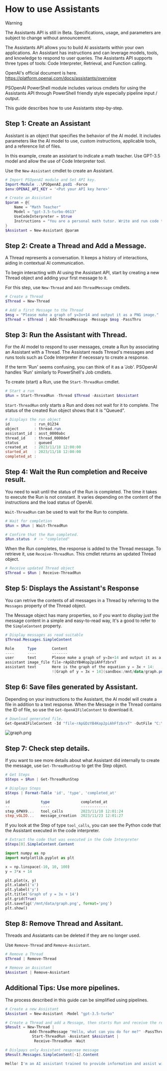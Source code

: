 # How to use Assistants

> [!WARNING]  
> The Assistants API is still in Beta. Specifications, usage, and parameters are subject to change without announcement.

The Assistants API allows you to build AI assistants within your own applications. An Assistant has instructions and can leverage models, tools, and knowledge to respond to user queries. The Assistants API supports three types of tools: Code Interpreter, Retrieval, and Function calling.

OpenAI's official document is here.  
https://platform.openai.com/docs/assistants/overview

PSOpenAI PowerShell module includes various cmdlets for using the Assistants API through PowerShell friendly style especially pipeline input / output.

This guide describes how to use Assistants step-by-step.

## Step 1: Create an Assistant

Assistant is an object that specifies the behavior of the AI model. It includes parameters like the AI model to use, custom instructions, applicable tools, and a reference list of files.

In this example, create an assistant to indicate a math teacher. Use GPT-3.5 model and allow the use of Code Interpreter tool.

Use the `New-Assistant` cmdlet to create an Assistant.

```PowerShell
# Import PSOpenAI module and Set API key.
Import-Module ..\PSOpenAI.psd1 -Force
$env:OPENAI_API_KEY = '<Put your API key here>'

# Create an Assistant
$param = @{
    Name = "Math Teacher"
    Model = "gpt-3.5-turbo-0613"
    UseCodeInterpreter = $true
    Instructions = "You are a personal math tutor. Write and run code to answer math questions."
}
$Assistant = New-Assistant @param
```

## Step 2: Create a Thread and Add a Message.

A Thread represents a conversation. It keeps a history of interactions, aiding in contextual AI communication.

To begin interacting with AI using the Assistant API, start by creating a new Thread object and adding your first message to it.

For this step, use `New-Thread` and `Add-ThreadMessage` cmdlets.

```PowerShell
# Create a Thread
$Thread = New-Thread

# Add a first Message to the Thread
$msg = "Please make a graph of y=3x+14 and output it as a PNG image."
$Thread = $Thread | Add-ThreadMessage -Message $msg -PassThru
```

## Step 3: Run the Assistant with Thread.

For the AI model to respond to user messages, create a Run by associating an Assistant with a Thread. The Assistant reads Thread's messages and runs tools such as Code Interpreter if necessary to create a response.

If the term 'Run' seems confusing, you can think of it as a 'Job'. PSOpenAI handles 'Run' similarly to PowerShell's Job cmdlets.

To create (start) a Run, use the `Start-ThreadRun` cmdlet.

```PowerShell
# Start a run
$Run = Start-ThreadRun -Thread $Thread -Assistant $Assistant
```

`Start-ThreadRun` only starts a Run and does not wait for it to complete. The status of the created Run object shows that it is "Queued".

```PowerShell
# Displays the run object
id           : run_01234
object       : thread.run
assistant_id : asst_0000abc
thread_id    : thread_0000def
status       : queued
created_at   : 2023/11/18 12:00:00
started_at   : 2023/11/18 12:00:00
completed_at : 
```


## Step 4: Wait the Run completion and Receive result.

You need to wait until the status of the Run is completed. The time it takes to execute the Run is not constant. It varies depending on the content of the instructions and the load status of OpenAI.

`Wait-ThreadRun` can be used to wait for the Run to complete.

```PowerShell
# Wait for completion
$Run = $Run | Wait-ThreadRun

# Confirm that the Run completed.
$Run.status  # -> "completed"
```

When the Run completes, the response is added to the Thread message. To retrieve it, use `Receive-ThreadRun`. This cmdlet returns an updated Thread object.

```PowerShell
# Receive updated Thread object
$Thread = $Run | Receive-ThreadRun
```

## Step 5: Displays the Assistant's Response

You can retrive the contents of all messages in a Thread by referring to the `Messages` property of the Thread object.

The Message object has many properties, so if you want to display just the message content in a simple and easy-to-read way, It's a good to refer to the `SimpleContent` property.

```PowerShell
# Display messages as read suitable
$Thread.Messages.SimpleContent

Role      Type       Content
----      ----       -------
user      text       Please make a graph of y=3x+14 and output it as a PNG image.
assistant image_file file-rApGDzYB4Kop2piAhFfzbrxT
assistant text       Here is the graph of the equation y = 3x + 14:
                     ![Graph of y = 3x + 14](sandbox:/mnt/data/graph.png)
```

## Step 6: Save files generated by Assistant.

Depending on your instructions to the Assistant, the AI model will create a file in addition to a text response. When the Message in the Thread contains the ID of file, so use the `Get-OpenAIFileContent` to download it.

```PowerShell
# Download generated file.
Get-OpenAIFileContent -Id "file-rApGDzYB4Kop2piAhFfzbrxT" -OutFile "C:\data\graph.png"
```

![graph.png](images/graph.png)


## Step 7: Check step details.

If you want to see more details about what Assistant did internally to create the message, use `Get-ThreadRunStep` to get the Step object.

```PowerShell
# Get Steps
$Steps = $Run | Get-ThreadRunStep

# Displays Steps
$Steps | Format-Table 'id', 'type', 'completed_at'

id              type              completed_at
--              ----              ------------
step_6PWX9...   tool_calls        2023/11/18 12:01:24
step_vGLIO...   message_creation  2023/11/23 12:01:27
```

If you look at the Step of type `tool_calls`, you can see the Python code that the Assistant executed in the code interpreter.

```PowerShell
# Extract the code that was executed in the Code Interpreter
$Steps[0].SimpleContent.Content
```
```python
import numpy as np
import matplotlib.pyplot as plt

x = np.linspace(-10, 10, 100)
y = 3*x + 14

plt.plot(x, y)
plt.xlabel('x')
plt.ylabel('y')
plt.title('Graph of y = 3x + 14')
plt.grid(True)
plt.savefig('/mnt/data/graph.png', format='png')
plt.show()
```

## Step 8: Remove Thread and Assitant.

Threads and Assiatants can be deleted if they are no longer used.

Use `Remove-Thread` and `Remove-Assistant`.

```PowerShell
# Remove a Thread
$Thread | Remove-Thread

# Remove an Assistant
$Assistant | Remove-Assistant
```


## Additional Tips: Use more pipelines.

The process described in this guide can be simplified using pipelines.

```PowerShell
# Create a new Assistant
$Assistant = New-Assistant -Model "gpt-3.5-turbo"

# Create a Thread and add a Message, then starts Run and receive the result when completes the Run.
$Result = New-Thread |
           Add-ThreadMessage "Hello, what can you do for me?" -PassThru |
            Start-ThreadRun -Assistant $Assistant |
             Receive-ThreadRun -Wait

# Dislpays only Assistant response message
$Result.Messages.SimpleContent[-1].Content

Hello! I'm an AI assistant trained to provide information and assist with...
```
